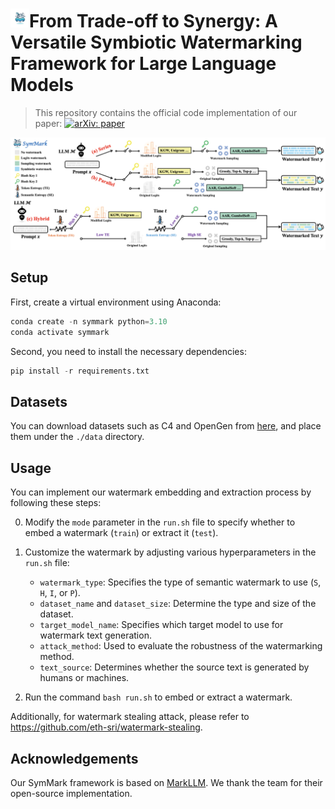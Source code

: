 # <img src="./img/logo.png" width=30px/>From Trade-off to Synergy: A Versatile Symbiotic Watermarking Framework for Large Language Models

> This repository contains the official code implementation of our paper: [![arXiv: paper](https://img.shields.io/badge/arXiv-paper-red.svg)](https://arxiv.org/abs/xxx)

![SymMark](./img/SymMark.png)

## Setup

First, create a virtual environment using Anaconda:

```python
conda create -n symmark python=3.10
conda activate symmark
```

Second, you need to install the necessary dependencies:

```python
pip install -r requirements.txt
```

## Datasets

You can download datasets such as C4 and OpenGen from [here](https://drive.google.com/drive/folders/1Rjc_6ERdChR-XRC5KwxeqOh4jU46K_4n), and place them under the `./data` directory.

## Usage

You can implement our watermark embedding and extraction process by following these steps:

0. Modify the `mode` parameter in the `run.sh` file to specify whether to embed a watermark (`train`) or extract it (`test`).

1. Customize the watermark by adjusting various hyperparameters in the `run.sh` file:
   - `watermark_type`: Specifies the type of semantic watermark to use (`S`, `H`, `I`, or `P`).
   - `dataset_name` and `dataset_size`: Determine the type and size of the dataset.
   - `target_model_name`: Specifies which target model to use for watermark text generation.
   - `attack_method`: Used to evaluate the robustness of the watermarking method.
   - `text_source`: Determines whether the source text is generated by humans or machines.
2. Run the command `bash run.sh` to embed or extract a watermark.

Additionally, for watermark stealing attack, please refer to https://github.com/eth-sri/watermark-stealing.

## Acknowledgements

Our SymMark framework is based on [MarkLLM](https://github.com/THU-BPM/MarkLLM). We thank the team for their open-source implementation.
